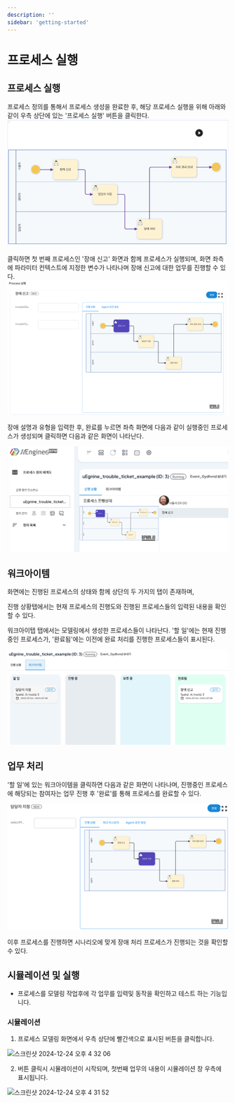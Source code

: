 ```yaml
---
description: ''
sidebar: 'getting-started'
---
```

# 프로세스 실행

## 프로세스 실행

프로세스 정의를 통해서 프로세스 생성을 완료한 후, 해당 프로세스 실행을 위해 아래와 같이 우측 상단에 있는 '프로세스 실행' 버튼을 클릭한다.
![](../../../uengine-image/1-17-process-start.png)
 
클릭하면 첫 번째 프로세스인 '장애 신고' 화면과 함께 프로세스가 실행되며, 화면 좌측에 파라미터 컨텍스트에 지정한 변수가 나타나며 장애 신고에 대한 업무를 진행할 수 있다.
![](../../../uengine-image/1-12-process-start.png)

장애 설명과 유형을 입력한 후, 완료를 누르면 좌측 화면에 다음과 같이 실행중인 프로세스가 생성되며 클릭하면 다음과 같은 화면이 나타난다.

![](../../../uengine-image/1-13-process-monitoring.png)

## 워크아이템
화면에는 진행된 프로세스의 상태와 함께 상단의 두 가지의 탭이 존재하며, 

진행 상황탭에서는 현재 프로세스의 진행도와 진행된 프로세스들의 입력된 내용을 확인할 수 있다.

워크아이텝 탭에서는 모델링에서 생성한 프로세스들이 나타난다. '할 일'에는 현재 진행중인 프로세스가, '완료됨'에는 이전에 완료 처리를 진행한 프로세스들이 표시된다.

![](../../../uengine-image/1-14-Todo.png)

## 업무 처리
'할 일'에 있는 워크아이템을 클릭하면 다음과 같은 화면이 나타나며, 진행중인 프로세스에 해당되는 참여자는 업무 진행 후 '완료'를 통해 프로세스를 완료할 수 있다.

![](../../../uengine-image/1-15-workitem.png)

이후 프로세스를 진행하면 시나리오에 맞게 장애 처리 프로세스가 진행되는 것을 확인할 수 있다.


## 시뮬레이션 및 실행
- 프로세스를 모델링 작업후에 각 업무를 입력및 동작을 확인하고 테스트 하는 기능입니다.

### 시뮬레이션
1. 프로세스 모델링 화면에서 우측 상단에 빨간색으로 표시된 버튼을 클릭합니다.
<img width="1070" alt="스크린샷 2024-12-24 오후 4 32 06" src="https://github.com/user-attachments/assets/5efe5acd-4380-4bc3-9e55-40f057994310" />

2. 버튼 클릭시 시뮬레이션이 시작되며, 첫번째 업무의 내용이 시뮬레이션 창 우측에 표시됩니다.  
<img width="1405" alt="스크린샷 2024-12-24 오후 4 31 52" src="https://github.com/user-attachments/assets/dd1bc459-29f3-4b0e-a76f-b86f356dd3d4" />
